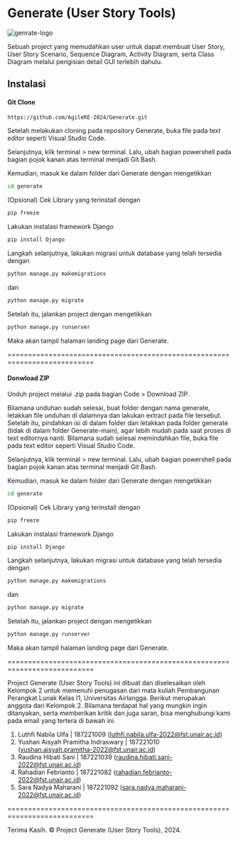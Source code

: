 # Generate (User Story Tools)
![genrate-logo](https://github.com/user-attachments/assets/a91d597b-1fe1-464b-9c8c-3014d03b4c58)

Sebuah project yang memudahkan user untuk dapat membuat User Story, User Story Scenario, Sequence Diagram, Activity Diagram, serta Class Diagram melalui pengisian detail GUI terlebih dahulu.

## Instalasi

#### Git Clone
```bash
https://github.com/AgileRE-2024/Generate.git
```

Setelah melakukan cloning pada repository Generate, buka file pada text editor seperti Visual Studio Code.

Selanjutnya, klik terminal > new terminal.
Lalu, ubah bagian powershell pada bagian pojok kanan atas terminal menjadi Git Bash.

Kemudian, masuk ke dalam folder dari Generate dengan mengetikkan
```bash
cd generate
```

(Opsional) Cek Library yang terinstall dengan
```bash
pip freeze
```

Lakukan instalasi framework Django
```bash
pip install Django
```

Langkah selanjutnya, lakukan migrasi untuk database yang telah tersedia dengan
```bash
python manage.py makemigrations
```

dan

```bash
python manage.py migrate
```

Setelah itu, jalankan project dengan mengetikkan
```bash
python manage.py runserver
```

Maka akan tampil halaman landing page dari Generate.

===========================================================================
#### Donwload ZIP
Unduh project melalui .zip pada bagian Code > Download ZIP.

Bilamana unduhan sudah selesai, buat folder dengan nama generate, letakkan file unduhan di dalamnya dan lakukan extract pada file tersebut.
Setelah itu, pindahkan isi di dalam folder dan letakkan pada folder generate (tidak di dalam folder Generate-main), agar lebih mudah pada saat proses di text editornya nanti.
Bilamana sudah selesai memindahkan file, buka file pada text editor seperti Visual Studio Code.

Selanjutnya, klik terminal > new terminal.
Lalu, ubah bagian powershell pada bagian pojok kanan atas terminal menjadi Git Bash.

Kemudian, masuk ke dalam folder dari Generate dengan mengetikkan
```bash
cd generate
```

(Opsional) Cek Library yang terinstall dengan
```bash
pip freeze
```

Lakukan instalasi framework Django
```bash
pip install Django
```

Langkah selanjutnya, lakukan migrasi untuk database yang telah tersedia dengan
```bash
python manage.py makemigrations
```

dan

```bash
python manage.py migrate
```

Setelah itu, jalankan project dengan mengetikkan
```bash
python manage.py runserver
```

Maka akan tampil halaman landing page dari Generate.

===========================================================================

Project Generate (User Story Tools) ini dibuat dan diselesaikan oleh Kelompok 2 untuk memenuhi penugasan dari mata kuliah Pembangunan Perangkat Lunak Kelas I1, Universitas Airlangga.
Berikut merupakan anggota dari Kelompok 2. Bilamana terdapat hal yang mungkin ingin ditanyakan, serta memberikan kritik dan juga saran, bisa menghubungi kami pada email yang tertera di bawah ini.

1. Luthfi Nabila Ulfa | 187221009                  (luthfi.nabila.ulfa-2022@fst.unair.ac.id)
2. Yushan Aisyah Pramitha Indraswary | 187221010   (yushan.aisyah.pramitha-2022@fst.unair.ac.id)
3. Raudina Hibati Sani | 187221039                 (raudina.hibati.sani-2022@fst.unair.ac.id)
4. Rahadian Febrianto  | 187221082                 (rahadian.febrianto-2022@fst.unair.ac.id)
5. Sara Nadya Maharani | 187221092                 (sara.nadya.maharani-2022@fst.unair.ac.id)

===========================================================================

Terima Kasih.
© Project Generate (User Story Tools), 2024.
